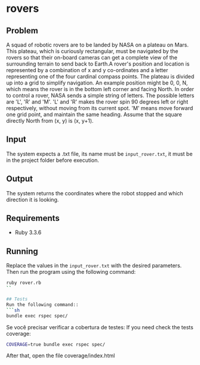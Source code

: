 # rovers

## Problem
A squad of robotic rovers are to be landed by NASA on a plateau on Mars. This plateau, which is curiously rectangular,
must be navigated by the rovers so that their on-board cameras can get a complete view of the surrounding terrain to 
send back to Earth.A rover's position and location is represented by a combination of x and y co-ordinates and a letter 
representing one of the four cardinal compass points. The plateau is divided up into a grid to simplify navigation. 
An example position might be 0, 0, N, which means the rover is in the bottom left corner and facing North. In order to 
control a rover, NASA sends a simple string of letters. The possible letters are 'L', 'R' and 'M'. 'L' and 'R' makes the
rover spin 90 degrees left or right respectively, without moving from its current spot. 'M' means move forward one grid 
point, and maintain the same heading.
Assume that the square directly North from (x, y) is (x, y+1). 

## Input
The system expects a .txt file, its name must be `input_rover.txt`, it must be in the project folder before execution.

## Output
The system returns the coordinates where the robot stopped and which direction it is looking.

## Requirements
* Ruby 3.3.6

## Running
Replace the values in the `input_rover.txt` with the desired parameters.
Then run the program using the following command:
```sh 
ruby rover.rb
``

## Tests
Run the following command::
```sh
bundle exec rspec spec/
```

Se você precisar verificar a cobertura de testes:
If you need check the tests coverage:
```sh
COVERAGE=true bundle exec rspec spec/
```
After that, open the file coverage/index.html
